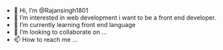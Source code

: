 - 👋 Hi, I’m @Rajansingh1801
- 👀 I’m interested in web development i want to be a front end developer.
- 🌱 I’m currently learning front end language
- 💞️ I’m looking to collaborate on ...
- 📫 How to reach me ...

<!---
Rajansingh1801/Rajansingh1801 is a ✨ special ✨ repository because its `README.md` (this file) appears on your GitHub profile.
You can click the Preview link to take a look at your changes.
--->
